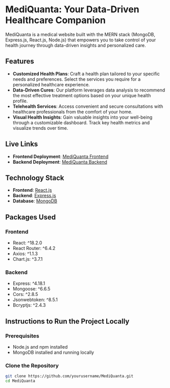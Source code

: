 # MediQuanta: Your Data-Driven Healthcare Companion

MediQuanta is a medical website built with the MERN stack (MongoDB, Express.js, React.js, Node.js) that empowers you to take control of your health journey through data-driven insights and personalized care.

## Features

- **Customized Health Plans**: Craft a health plan tailored to your specific needs and preferences. Select the services you require for a personalized healthcare experience.
- **Data-Driven Cures**: Our platform leverages data analysis to recommend the most effective treatment options based on your unique health profile.
- **Telehealth Services**: Access convenient and secure consultations with healthcare professionals from the comfort of your home.
- **Visual Health Insights**: Gain valuable insights into your well-being through a customizable dashboard. Track key health metrics and visualize trends over time.

## Live Links

- **Frontend Deployment**: [MediQuanta Frontend](https://medi-quanta.vercel.app/)
- **Backend Deployment**: [MediQuanta Backend](http://localhost:3000/)

## Technology Stack

- **Frontend**: [React.js](https://react.dev/)
- **Backend**: [Express.js](https://expressjs.com/)
- **Database**: [MongoDB](https://www.mongodb.com/)

## Packages Used

### Frontend

- React: ^18.2.0
- React Router: ^6.4.2
- Axios: ^1.1.3
- Chart.js: ^3.7.1

### Backend

- Express: ^4.18.1
- Mongoose: ^6.6.5
- Cors: ^2.8.5
- Jsonwebtoken: ^8.5.1
- Bcryptjs: ^2.4.3

## Instructions to Run the Project Locally

### Prerequisites

- Node.js and npm installed
- MongoDB installed and running locally

### Clone the Repository

```bash
git clone https://github.com/yourusername/MediQuanta.git
cd MediQuanta
